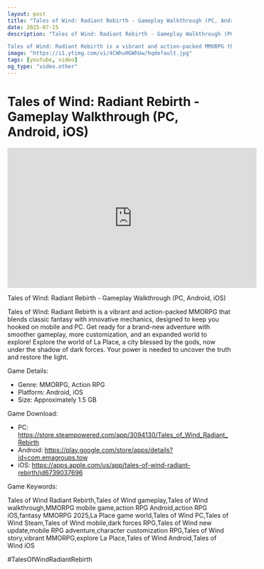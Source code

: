```yaml
---
layout: post
title: "Tales of Wind: Radiant Rebirth - Gameplay Walkthrough (PC, Android, iOS)"
date: 2025-07-15
description: "Tales of Wind: Radiant Rebirth - Gameplay Walkthrough (PC, Android, iOS)

Tales of Wind: Radiant Rebirth is a vibrant and action-packed MMORPG that blen..."
image: "https://i1.ytimg.com/vi/4CWhuHGWhUw/hqdefault.jpg"
tags: [youtube, video]
og_type: "video.other"
---
```


<script type="application/ld+json">
{
  "@context": "http://schema.org",
  "@type": "VideoObject",
  "name": "Tales of Wind: Radiant Rebirth - Gameplay Walkthrough (PC, Android, iOS)",
  "description": "Tales of Wind: Radiant Rebirth - Gameplay Walkthrough (PC, Android, iOS)\n\nTales of Wind: Radiant Rebirth is a vibrant and action-packed MMORPG that blends classic fantasy with innovative mechanics, designed to keep you hooked on mobile and PC. Get ready for a brand-new adventure with smoother gameplay, more customization, and an expanded world to explore! Explore the world of La Place, a city blessed by the gods, now under the shadow of dark forces. Your power is needed to uncover the truth and restore the light.\n\nGame Details:\n\n- Genre: MMORPG, Action RPG\n- Platform: Android, iOS\n- Size: Approximately 1.5 GB\n\nGame Download:\n\n- PC: https://store.steampowered.com/app/3094130/Tales_of_Wind_Radiant_Rebirth\n- Android: https://play.google.com/store/apps/details?id=com.emagroups.tow\n- iOS: https://apps.apple.com/us/app/tales-of-wind-radiant-rebirth/id6739037696\n\nGame Keywords:\n\nTales of Wind Radiant Rebirth,Tales of Wind gameplay,Tales of Wind walkthrough,MMORPG mobile game,action RPG Android,action RPG iOS,fantasy MMORPG 2025,La Place game world,Tales of Wind PC,Tales of Wind Steam,Tales of Wind mobile,dark forces RPG,Tales of Wind new update,mobile RPG adventure,character customization RPG,Tales of Wind story,vibrant MMORPG,explore La Place,Tales of Wind Android,Tales of Wind iOS\n\n#TalesOfWindRadiantRebirth",
  "thumbnailUrl": "https://i1.ytimg.com/vi/4CWhuHGWhUw/hqdefault.jpg",
  "uploadDate": "2025-07-15T13:30:04",
  "embedUrl": "https://www.youtube.com/embed/4CWhuHGWhUw",
  "publisher": {
    "@type": "Person",
    "name": "Celo Zaga"
  },
  "mainEntityOfPage": {
    "@type": "WebPage",
    "@id": "https://celozaga.github.io/2025/07/15/tales-of-wind:-radiant-rebirth---gameplay-walkthrough-(pc,-android,-ios)-4CWhuHGWhUw.html"
  },
  "duration": "PT0M0S"
}
</script>

<script type="application/ld+json">
{
  "@context": "http://schema.org",
  "@type": "BlogPosting",
  "headline": "Tales of Wind: Radiant Rebirth - Gameplay Walkthrough (PC, Android, iOS)",
  "image": "https://i1.ytimg.com/vi/4CWhuHGWhUw/hqdefault.jpg",
  "publisher": {
    "@type": "Person",
    "name": "Celo Zaga"
  },
  "url": "https://celozaga.github.io/2025/07/15/tales-of-wind:-radiant-rebirth---gameplay-walkthrough-(pc,-android,-ios)-4CWhuHGWhUw.html",
  "datePublished": "2025-07-15T13:30:04",
  "dateCreated": "2025-07-15T13:30:04",
  "dateModified": "2025-07-15T13:30:04",
  "description": "Tales of Wind: Radiant Rebirth - Gameplay Walkthrough (PC, Android, iOS)\n\nTales of Wind: Radiant Rebirth is a vibrant and action-packed MMORPG that blen...",
  "author": {
    "@type": "Person",
    "name": "Celo Zaga"
  },
  "mainEntityOfPage": {
    "@type": "WebPage",
    "@id": "https://celozaga.github.io/2025/07/15/tales-of-wind:-radiant-rebirth---gameplay-walkthrough-(pc,-android,-ios)-4CWhuHGWhUw.html"
  }
}
</script>

<h1 class="youtube-post-title">Tales of Wind: Radiant Rebirth - Gameplay Walkthrough (PC, Android, iOS)</h1>

<iframe width="560" height="315" src="https://www.youtube.com/embed/4CWhuHGWhUw" class="youtube-post-embed" frameborder="0" allowfullscreen></iframe>

<p class="youtube-post-description">Tales of Wind: Radiant Rebirth - Gameplay Walkthrough (PC, Android, iOS)

Tales of Wind: Radiant Rebirth is a vibrant and action-packed MMORPG that blends classic fantasy with innovative mechanics, designed to keep you hooked on mobile and PC. Get ready for a brand-new adventure with smoother gameplay, more customization, and an expanded world to explore! Explore the world of La Place, a city blessed by the gods, now under the shadow of dark forces. Your power is needed to uncover the truth and restore the light.

Game Details:

- Genre: MMORPG, Action RPG
- Platform: Android, iOS
- Size: Approximately 1.5 GB

Game Download:

- PC: https://store.steampowered.com/app/3094130/Tales_of_Wind_Radiant_Rebirth
- Android: https://play.google.com/store/apps/details?id=com.emagroups.tow
- iOS: https://apps.apple.com/us/app/tales-of-wind-radiant-rebirth/id6739037696

Game Keywords:

Tales of Wind Radiant Rebirth,Tales of Wind gameplay,Tales of Wind walkthrough,MMORPG mobile game,action RPG Android,action RPG iOS,fantasy MMORPG 2025,La Place game world,Tales of Wind PC,Tales of Wind Steam,Tales of Wind mobile,dark forces RPG,Tales of Wind new update,mobile RPG adventure,character customization RPG,Tales of Wind story,vibrant MMORPG,explore La Place,Tales of Wind Android,Tales of Wind iOS

#TalesOfWindRadiantRebirth</p>
